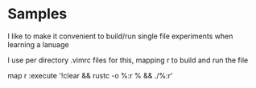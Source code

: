 # Samples

I like to make it convenient to build/run single file experiments when learning a lanuage

I use per directory .vimrc files for this, mapping <leader>r to build and run the file

   map <leader>r :execute '!clear && rustc -o %:r % && ./%:r'<CR>

